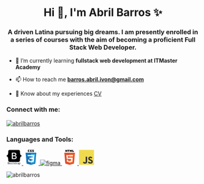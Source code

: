 <h1 align="center">Hi 🥰, I'm Abril Barros ✨</h1>
<h3 align="center">A driven Latina pursuing big dreams. I am presently enrolled in a series of courses with the aim of becoming a proficient Full Stack Web Developer.</h3>

- 🌱 I’m currently learning **fullstack web development at ITMaster Academy**

- 📫 How to reach me **barros.abril.ivon@gmail.com**

- 📄 Know about my experiences <a href="https://drive.google.com/file/d/1CnFQiYVtHgjgGzO5wmFBu3pmHiV4WpXT/view?usp=drive_link" target="_blank">CV</a>
<h3 align="left">Connect with me:</h3>
<p align="left">
<a href="https://linkedin.com/in/abrilbarros" target="_blank"><img align="center" src="https://raw.githubusercontent.com/rahuldkjain/github-profile-readme-generator/master/src/images/icons/Social/linked-in-alt.svg" alt="abrilbarros" height="30" width="40" /></a>
</p>

<h3 align="left">Languages and Tools:</h3>
<p align="left"> <a href="https://getbootstrap.com" target="_blank" rel="noreferrer"> <img src="https://raw.githubusercontent.com/devicons/devicon/master/icons/bootstrap/bootstrap-plain-wordmark.svg" alt="bootstrap" width="40" height="40"/> </a> <a href="https://www.w3schools.com/css/" target="_blank" rel="noreferrer"> <img src="https://raw.githubusercontent.com/devicons/devicon/master/icons/css3/css3-original-wordmark.svg" alt="css3" width="40" height="40"/> </a> <a href="https://www.figma.com/" target="_blank" rel="noreferrer"> <img src="https://www.vectorlogo.zone/logos/figma/figma-icon.svg" alt="figma" width="40" height="40"/> </a> <a href="https://www.w3.org/html/" target="_blank" rel="noreferrer"> <img src="https://raw.githubusercontent.com/devicons/devicon/master/icons/html5/html5-original-wordmark.svg" alt="html5" width="40" height="40"/> </a> <a href="https://developer.mozilla.org/en-US/docs/Web/JavaScript" target="_blank" rel="noreferrer"> <img src="https://raw.githubusercontent.com/devicons/devicon/master/icons/javascript/javascript-original.svg" alt="javascript" width="40" height="40"/> </a> </p>

<p><img align="left" src="https://github-readme-stats.vercel.app/api/top-langs?username=abrilbarros&show_icons=true&locale=en&layout=compact" alt="abrilbarros" /></p>
